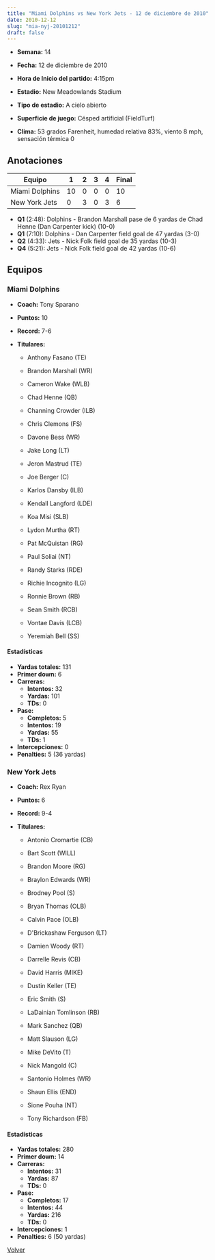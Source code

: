 ```yaml
---
title: "Miami Dolphins vs New York Jets - 12 de diciembre de 2010"
date: 2010-12-12
slug: "mia-nyj-20101212"
draft: false
---
```


* **Semana:** 14
* **Fecha:** 12 de diciembre de 2010

* **Hora de Inicio del partido:** 4:15pm
* **Estadio:** New Meadowlands Stadium
* **Tipo de estadio:** A cielo abierto
* **Superficie de juego:** Césped artificial (FieldTurf)
* **Clima:** 53 grados Farenheit, humedad relativa 83%, viento 8 mph, sensación térmica 0





## Anotaciones
| Equipo | 1 | 2 | 3 | 4 | Final |
|--------|---|---|---|---|-------|
| Miami Dolphins  | 10 | 0 | 0 | 0  | 10 |
| New York Jets  | 0 | 3 | 0 | 3  | 6 |
* **Q1** (2:48): Dolphins - Brandon Marshall pase de 6 yardas de Chad Henne (Dan Carpenter kick) (10-0)
* **Q1** (7:10): Dolphins - Dan Carpenter field goal de 47 yardas (3-0)
* **Q2** (4:33): Jets - Nick Folk field goal de 35 yardas (10-3)
* **Q4** (5:21): Jets - Nick Folk field goal de 42 yardas (10-6)


## Equipos


### Miami Dolphins
* **Coach:** Tony Sparano
* **Puntos:** 10
* **Record:** 7-6
* **Titulares:** 

  * Anthony Fasano (TE) 

  * Brandon Marshall (WR) 

  * Cameron Wake (WLB) 

  * Chad Henne (QB) 

  * Channing Crowder (ILB) 

  * Chris Clemons (FS) 

  * Davone Bess (WR) 

  * Jake Long (LT) 

  * Jeron Mastrud (TE) 

  * Joe Berger (C) 

  * Karlos Dansby (ILB) 

  * Kendall Langford (LDE) 

  * Koa Misi (SLB) 

  * Lydon Murtha (RT) 

  * Pat McQuistan (RG) 

  * Paul Soliai (NT) 

  * Randy Starks (RDE) 

  * Richie Incognito (LG) 

  * Ronnie Brown (RB) 

  * Sean Smith (RCB) 

  * Vontae Davis (LCB) 

  * Yeremiah Bell (SS) 

#### Estadísticas
* **Yardas totales:** 131
* **Primer down:** 6
* **Carreras:**
  * **Intentos:** 32
  * **Yardas:** 101
  * **TDs:** 0
* **Pase:**
  * **Completos:** 5
  * **Intentos:** 19
  * **Yardas:** 55
  * **TDs:** 1
* **Intercepciones:** 0
* **Penalties:** 5 (36 yardas)

### New York Jets
* **Coach:** Rex Ryan
* **Puntos:** 6
* **Record:** 9-4
* **Titulares:** 

  * Antonio Cromartie (CB) 

  * Bart Scott (WILL) 

  * Brandon Moore (RG) 

  * Braylon Edwards (WR) 

  * Brodney Pool (S) 

  * Bryan Thomas (OLB) 

  * Calvin Pace (OLB) 

  * D'Brickashaw Ferguson (LT) 

  * Damien Woody (RT) 

  * Darrelle Revis (CB) 

  * David Harris (MIKE) 

  * Dustin Keller (TE) 

  * Eric Smith (S) 

  * LaDainian Tomlinson (RB) 

  * Mark Sanchez (QB) 

  * Matt Slauson (LG) 

  * Mike DeVito (T) 

  * Nick Mangold (C) 

  * Santonio Holmes (WR) 

  * Shaun Ellis (END) 

  * Sione Pouha (NT) 

  * Tony Richardson (FB) 

#### Estadísticas
* **Yardas totales:** 280
* **Primer down:** 14
* **Carreras:**
  * **Intentos:** 31
  * **Yardas:** 87
  * **TDs:** 0
* **Pase:**
  * **Completos:** 17
  * **Intentos:** 44
  * **Yardas:** 216
  * **TDs:** 0
* **Intercepciones:** 1
* **Penalties:** 6 (50 yardas)


[Volver](/historia/2010)
